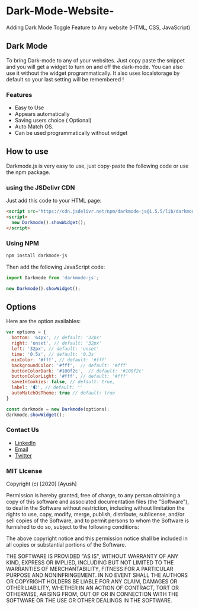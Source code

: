 # Dark-Mode-Website-
Adding Dark Mode Toggle Feature to Any website (HTML, CSS, JavaScript)  

## Dark Mode
To bring Dark-mode to any of your websites. Just copy paste the snippet and you will get a widget to turn on and off the dark-mode. You can also use it without the widget programmatically. It also uses localstorage by default so your last setting will be remembered !

### Features 
- Easy to Use
- Appears automatically
- Saving users choice ( Optional)
- Auto Match OS.
- Can be used programmatically without widget

## How to use
Darkmode.js is very easy to use, just copy-paste the following code or use the npm package.

### using the JSDelivr CDN
Just add this code to your HTML page:
```html
<script src="https://cdn.jsdelivr.net/npm/darkmode-js@1.5.5/lib/darkmode-js.min.js"></script>
<script>
  new Darkmode().showWidget();
</script>
```

###  Using NPM
```sh
npm install darkmode-js
```

Then add the following JavaScript code:
```javascript
import Darkmode from 'darkmode-js';

new Darkmode().showWidget();
```

##  Options
Here are the option availables:
```javascript
var options = {
  bottom: '64px', // default: '32px'
  right: 'unset', // default: '32px'
  left: '32px', // default: 'unset'
  time: '0.5s', // default: '0.3s'
  mixColor: '#fff', // default: '#fff'
  backgroundColor: '#fff',  // default: '#fff'
  buttonColorDark: '#100f2c',  // default: '#100f2c'
  buttonColorLight: '#fff', // default: '#fff'
  saveInCookies: false, // default: true,
  label: '🌓', // default: ''
  autoMatchOsTheme: true // default: true
}

const darkmode = new Darkmode(options);
darkmode.showWidget();
```

### Contact Us
* [LinkedIn](https://in.linkedin.com/in/sharmaayush981) 
* [Email](test1email320@gmail.com)
* [Twitter](https://twitter.com/i_ayush_sharma)

### MIT LIcense
Copyright (c) [2020] [Ayush]

Permission is hereby granted, free of charge, to any person obtaining a copy of this software and associated documentation files (the "Software"), to deal in the Software without restriction, including without limitation the rights to use, copy, modify, merge, publish, distribute, sublicense, and/or sell copies of the Software, and to permit persons to whom the Software is furnished to do so, subject to the following conditions:

The above copyright notice and this permission notice shall be included in all copies or substantial portions of the Software.

THE SOFTWARE IS PROVIDED "AS IS", WITHOUT WARRANTY OF ANY KIND, EXPRESS OR IMPLIED, INCLUDING BUT NOT LIMITED TO THE WARRANTIES OF MERCHANTABILITY, FITNESS FOR A PARTICULAR PURPOSE AND NONINFRINGEMENT. IN NO EVENT SHALL THE AUTHORS OR COPYRIGHT HOLDERS BE LIABLE FOR ANY CLAIM, DAMAGES OR OTHER LIABILITY, WHETHER IN AN ACTION OF CONTRACT, TORT OR OTHERWISE, ARISING FROM, OUT OF OR IN CONNECTION WITH THE SOFTWARE OR THE USE OR OTHER DEALINGS IN THE SOFTWARE.

